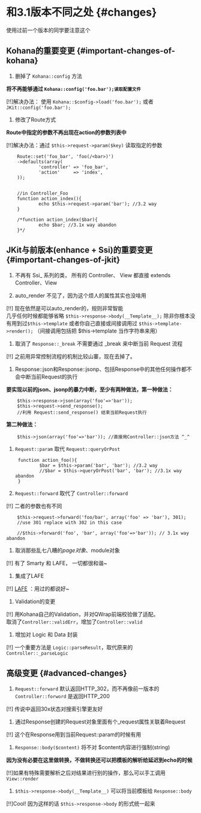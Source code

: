 # 和3.1版本不同之处 {#changes}

使用过前一个版本的同学要注意这个

## Kohana的重要变更 {#important-changes-of-kohana}

1. 删掉了 `Kohana::config` 方法

 __将不再能够通过 `Kohana::config('foo.bar');读取配置文件`__
 
 [!!]解决办法： 使用 `Kohana::$config->load('foo.bar');` 或者 `JKit::config('foo.bar');`

1. 修改了Route方式

 __Route中指定的参数不再出现在action的参数列表中__

 [!!]解决办法：通过 `$this->request->param($key)` 读取指定的参数

        Route::set('foo_bar', 'foo(/<bar>)')
        ->defaults(array(
                'controller' => 'foo_bar',
                'action'     => 'index',
        ));     

        
        //in Controller_Foo
        function action_index(){
                echo $this->request->param('bar'); //3.2 way 
        }
        
        /*function action_index($bar){
                echo $bar; //3.1x way abandon
        }*/

## JKit与前版本(enhance + Ssi)的重要变更 {#important-changes-of-jkit}

1. 不再有 Ssi_ 系列的类， 所有的 Controller、 View 都直接 extends Controller、View

1. auto_render 不见了，因为这个烦人的属性其实也没啥用

 [!!] 现在依然是可以auto_render的，规则非常智能  
 几乎任何时候都能够省略 `$this->response->body(__Template__);` 除非你根本没有用到过`$this->template`
 或者你自己直接或间接调用过 `$this->template->render();` （间接调用包括把 $this->template 当作字符串来用）

1. 取消了 `Response::_break` 不需要通过 _break 来中断当前 Request 流程

 [!!] 之前用异常控制流程的机制比较山寨，现在去掉了。

1. Response::json和Response::jsonp、包括Response中的其他任何操作都不会中断当前Request的执行

 __要实现以前的json、jsonp的暴力中断，至少有两种做法，第一种做法：__
 
        $this->response->json(array('foo'=>'bar'));
        $this->request->send_response(); 
        //利用 Request::send_response() 结束当前Request执行

 __第二种做法：__

        $this->json(array('foo'=>'bar')); //直接用Controller::json方法 ^_^

1. `Request::param` 取代 `Request::queryOrPost`

        function action_foo(){
                $bar = $this->param('bar', 'bar'); //3.2 way
                //$bar = $this->queryOrPost('bar', 'bar'); //3.1x way abandon
        }

1. `Request::forward` 取代了 `Controller::forward`

 [!!] 二者的参数也有不同

        $this->request->forward('foo/bar', array('foo' => 'bar'), 301); 
        //use 301 replace with 302 in this case

        //$this->forward('foo', 'bar', array('foo'=>'bar')); // 3.1x way abandon

1. 取消那些乱七八糟的$page对象、$module对象

 [!!] 有了 Smarty 和 LAFE， 一切都很和谐~

1. 集成了LAFE

 [!!] [LAFE](https://github.com/akira-cn/lafe) ：用过的都说好~

1. Validation的变更

 [!!] 用Kohana自己的Validation，并对QWrap前端校验做了适配。  
 取消了`Controller::validErr`，增加了`Controller::valid`

1. 增加对 Logic 和 Data 封装

 [!!] 一个重要方法是 `Logic::parseResult`，取代原来的 `Controller::_parseLogic`

## 高级变更 {#advanced-changes}

1. `Request::forward` 默认返回HTTP_302，而不再像前一版本的 `Controller::forword` 是返回HTTP_200

 [!!] 传说中返回30x状态对搜索引擎更友好

1. 通过Response创建的Request对象里面有个_request属性关联着Request

 [!!] 这个在Response用到当前Request::param的时候有用

1. `Response::body($content)` 将不对 $content内容进行强制(string)

 __因为没有必要在这里做转换，不做转换还可以把模板的解析给延迟到echo的时候__

 [!!]如果有特殊需要解析之后对结果进行别的操作，那么可以手工调用`View::render`

1. `$this->response->body(__Template__)` 可以将当前模板给 `Response::body`

 [!!]Cool! 因为这样的话 `$this->response->body` 的形式统一起来